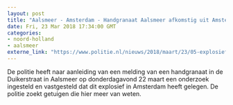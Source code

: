```yaml
---
layout: post
title: "Aalsmeer - Amsterdam - Handgranaat Aalsmeer afkomstig uit Amsterdam"
date: Fri, 23 Mar 2018 17:34:00 GMT
categories: 
- noord-holland 
- aalsmeer 
externe_link: "https://www.politie.nl/nieuws/2018/maart/23/05-explosief.html"
---
```


De politie heeft naar aanleiding van een melding van een handgranaat in de Duikerstraat in Aalsmeer op donderdagavond 22 maart een onderzoek ingesteld en vastgesteld dat dit explosief in Amsterdam heeft gelegen. De politie zoekt getuigen die hier meer van weten.
